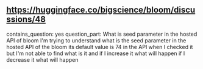 ## https://huggingface.co/bigscience/bloom/discussions/48

contains_question: yes
question_part: What is seed parameter in the hosted API of bloom I'm trying to understand what is the seed parameter in the hosted API of the bloom its default value is 74 in the API when I checked it but I'm not able to find what is it and if I increase it what will happen if I decrease it what will happen